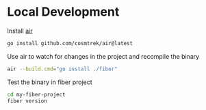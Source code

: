 # Local Development

Install [air](github.com/cosmtrek/air)
```bash
go install github.com/cosmtrek/air@latest
```

Use air to watch for changes in the project and recompile the binary
```bash
air --build.cmd="go install ./fiber"
```

Test the binary in fiber project
```bash
cd my-fiber-project
fiber version
```